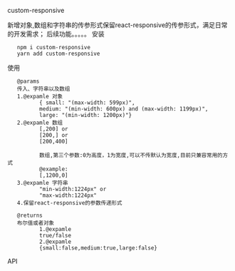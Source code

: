 custom-responsive

新增对象,数组和字符串的传参形式保留react-responsive的传参形式，满足日常的开发需求；
后续功能。。。。。
安装

       npm i custom-responsive
       yarn add custom-responsive

使用

       @params
       传入、字符串以及数组
       1.@expamle 对象
              { small: "(max-width: 599px)",
              medium: "(min-width: 600px) and (max-width: 1199px)",
              large: "(min-width: 1200px)"}
       2.@expamle 数组
              [,200] or
              [200,] or
              [200,400]
        
              数组,第三个参数:0为高度，1为宽度,可以不传默认为宽度,目前只兼容常用的方式
              @example:
              [,1200,0]
       3.@expamle 字符串
              "min-width:1224px" or
              "max-width:1224px"
       4.保留react-responsive的参数传递形式
       
       @returns
       布尔值或者对象
              1.@expamle
              true/false
              2.@expamle
              {small:false,medium:true,large:false}

API
